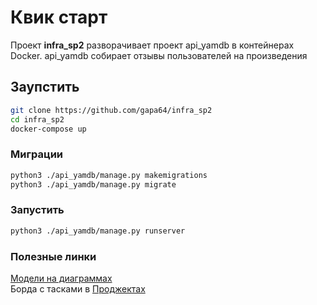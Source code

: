 # Квик старт

Проект **infra_sp2** разворачивает проект api_yamdb в контейнерах Docker. 
api_yamdb собирает отзывы пользователей на произведения

## Заупстить

```bash
git clone https://github.com/gapa64/infra_sp2
cd infra_sp2
docker-compose up
```

### Миграции
```bash
python3 ./api_yamdb/manage.py makemigrations
python3 ./api_yamdb/manage.py migrate
```

### Запустить
```bash
python3 ./api_yamdb/manage.py runserver
```



### Полезные линки
[Модели на диаграммах](https://drive.google.com/file/d/1T9OHj-UAWXTzzAm7cWSml5KN8PDwlQUf/view?usp=sharing)  
Борда с тасками в [Проджектах](https://github.com/AlexPunches/api_yamdb/projects/2)

